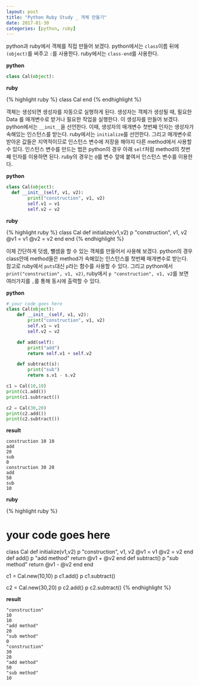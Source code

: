 ```yaml
---
layout: post
title: "Python Ruby Study _ 객체 만들기"
date: 2017-01-30
categories: [python, ruby]
---
```


python과 ruby에서 객체를 직접 만들어 보겠다. python에서는 `class`이름 뒤에 `(object)`를
써주고 `:`를 사용한다. ruby에서는 `class-end`를 사용한다.

**python**

```python
class Cal(object):
```

**ruby**

{% highlight ruby %}
class Cal
end
{% endhighlight %}


객체는 생성되면 생성자를 자동으로 실행하게 된다. 생성자는 객체가 생성될 때, 필요한 Data
를 매개변수로 받거나 필요한 작업을 실행한다. 이 생성자를 만들어 보겠다. python에서는
`__init__`을 선언한다. 이때, 생성자의 매개변수 첫번째 인자는 생성자가 속해있는
인스턴스를 받는다. ruby에서는 `initialize`를 선언한다. 그리고 매개변수로 받아온 값들은
지역적이므로 인스턴스 변수에 저장을 해야지 다른 method에서 사용할 수 있다. 인스턴스 변수를
만드는 법은 python의 경우 아래 `self`처럼 method의 첫번째 인자를 이용하면 된다.
ruby의 경우는 `@`를 변수 앞에 붙여서 인스턴스 변수를 이용한다.

**python**

```python
class Cal(object):
  def __init__(self, v1, v2):
		print("construction", v1, v2)
		self.v1 = v1
		self.v2 = v2
```

**ruby**

{% highlight ruby %}
class Cal
	def initialize(v1,v2)
		p "construction", v1, v2
		@v1 = v1
		@v2 = v2
	end
end
{% endhighlight %}


이제 간단하게 덧셈, 뺄셈을 할 수 있는 객체를 만들어서 사용해 보겠다. python의 경우
class안에 method들은 method가 속해있는 인스턴스를 첫번째 매개변수로 받는다. 참고로
ruby에서 `puts`대신 `p`라는 함수를 사용할 수 있다. 그리고 python에서 `print("construction", v1, v2)`, ruby에서 `p "construction", v1, v2`를 보면 여러가지를 `,`를 통해 동시에
출력할 수 있다.

**python**

```python
# your code goes here
class Cal(object):
	def __init__(self, v1, v2):
		print("construction", v1, v2)
		self.v1 = v1
		self.v2 = v2

	def add(self):
		print("add")
		return self.v1 + self.v2

	def subtract(s):
		print("sub")
		return s.v1 - s.v2

c1 = Cal(10,10)
print(c1.add())
print(c1.subtract())

c2 = Cal(30,20)
print(c2.add())
print(c2.subtract())
```

**result**

```
construction 10 10
add
20
sub
0
construction 30 20
add
50
sub
10
```

**ruby**

{% highlight ruby %}
# your code goes here
class Cal
	def initialize(v1,v2)
		p "construction", v1, v2
		@v1 = v1
		@v2 = v2
	end
	def add()
		p "add method"
		return @v1 + @v2
	end
	def subtract()
		p "sub method"
		return @v1 - @v2
	end
end

c1 = Cal.new(10,10)
p c1.add()
p c1.subtract()

c2 = Cal.new(30,20)
p c2.add()
p c2.subtract()
{% endhighlight %}

**result**

```
"construction"
10
10
"add method"
20
"sub method"
0
"construction"
30
20
"add method"
50
"sub method"
10
```
